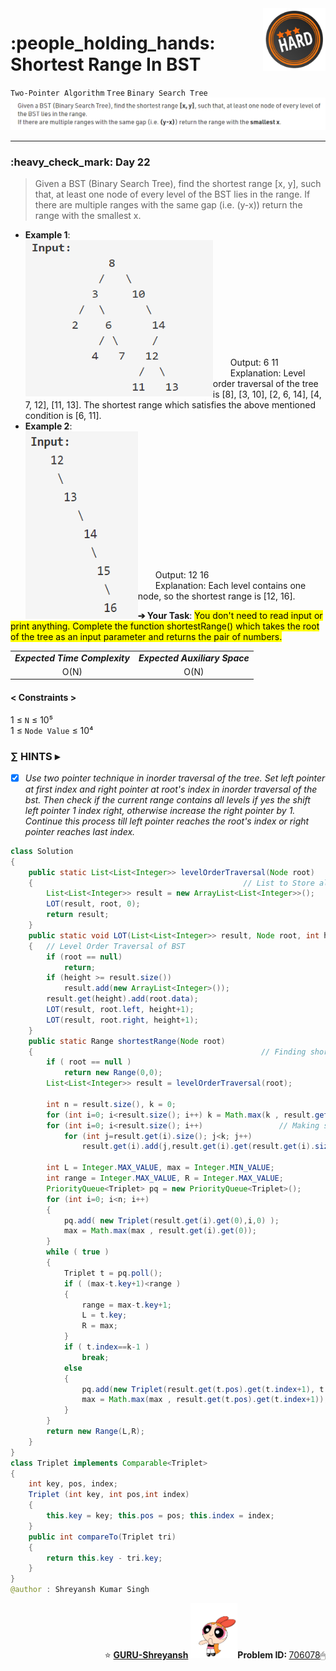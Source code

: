 <img align='right' src="https://github.com/guru-shreyansh/GeeksforGeeks-30-Days-of-Code/blob/main/!DOC!/Hard%233.png" width="100">
<h1>:people_holding_hands: Shortest Range In BST </h1>

`Two-Pointer Algorithm`
`Tree`
`Binary Search Tree`
<img align='centre' src="https://github.com/guru-shreyansh/GeeksforGeeks-30-Days-of-Code/blob/main/Day%3C22%3E/D22.png">
________________________________________________________________________________________________________________________________________________________
<h3>:heavy_check_mark: Day 22</h3>
<blockquote>Given a BST (Binary Search Tree), find the shortest range [x, y], such that, at least one node of every level of the BST lies in the range.
If there are multiple ranges with the same gap (i.e. (y-x)) return the range with the smallest x.</blockquote>

* **Example 1**:<br>
<img align='left' src="https://github.com/guru-shreyansh/GeeksforGeeks-30-Days-of-Code/blob/main/Day%3C22%3E/D22.a.png" height="250" width="300"><br><br><br><br><br><br><br><br><br><br><br>
&emsp;&emsp;Output: 6 11<br>
&emsp;&emsp;Explanation: Level order traversal of the tree is [8], [3, 10], [2, 6, 14], [4, 7, 12], [11, 13]. The shortest range which satisfies the above mentioned condition is [6, 11].<br>
* **Example 2**:<br>
<img align='left' src="https://github.com/guru-shreyansh/GeeksforGeeks-30-Days-of-Code/blob/main/Day%3C22%3E/D22.b.png" height="300" width="180"><br><br><br><br><br><br><br><br><br><br><br><br><br>
&emsp;&emsp;Output: 12 16<br>
&emsp;&emsp;Explanation: Each level contains one node, so the shortest range is [12, 16].<br>

**➔ Your Task**:
<mark>You don't need to read input or print anything. Complete the function shortestRange() which takes the root of the tree as an input parameter and returns the pair of numbers.</mark>

<table align="center">
      <tr><td><em><b>Expected Time Complexity</td> <td><em><b>Expected Auxiliary Space</td></tr>
      <tr><td align="center">O(N)</td> <td align="center">O(N)</td></tr>
</table>

#### < Constraints >
1  ≤ ` N ` ≤  10⁵<br>
1  ≤ ` Node Value ` ≤  10⁴

###      ∑ HINTS ▸
- [x] _Use two pointer technique in inorder traversal of the tree. Set left pointer at first index and right pointer at root's index in inorder traversal of the bst. Then check if the current range contains all levels if yes the shift left pointer 1 index right, otherwise increase the right pointer by 1. Continue this process till left pointer reaches the root's index or right pointer reaches last index._
```java
class Solution
{
    public static List<List<Integer>> levelOrderTraversal(Node root)
    {                                               // List to Store all Nodes at each Level
        List<List<Integer>> result = new ArrayList<List<Integer>>();
        LOT(result, root, 0);
        return result;
    }
    public static void LOT(List<List<Integer>> result, Node root, int height)
    {   // Level Order Traversal of BST
        if (root == null)
            return;
        if (height >= result.size())
            result.add(new ArrayList<Integer>());
        result.get(height).add(root.data);
        LOT(result, root.left, height+1);
        LOT(result, root.right, height+1);
    }
    public static Range shortestRange(Node root)
    {                                                   // Finding shortest range for all levels
        if ( root == null )
            return new Range(0,0);
        List<List<Integer>> result = levelOrderTraversal(root);
        
        int n = result.size(), k = 0;
        for (int i=0; i<result.size(); i++) k = Math.max(k , result.get(i).size());
        for (int i=0; i<result.size(); i++)                 // Making size of Arraylist uniform
            for (int j=result.get(i).size(); j<k; j++)
                result.get(i).add(j,result.get(i).get(result.get(i).size()-1));
        
        int L = Integer.MAX_VALUE, max = Integer.MIN_VALUE;
	    int range = Integer.MAX_VALUE, R = Integer.MAX_VALUE;
	    PriorityQueue<Triplet> pq = new PriorityQueue<Triplet>();
	    for (int i=0; i<n; i++)
	    {
	        pq.add( new Triplet(result.get(i).get(0),i,0) );
	        max = Math.max(max , result.get(i).get(0));
	    }
	    while ( true )
	    {
	        Triplet t = pq.poll();
	        if ( (max-t.key+1)<range )
	        {
	            range = max-t.key+1;
	            L = t.key;
	            R = max;
	        }
	        if ( t.index==k-1 )
	            break;
	        else 
	        {
	            pq.add(new Triplet(result.get(t.pos).get(t.index+1), t.pos, t.index+1));
	            max = Math.max(max , result.get(t.pos).get(t.index+1));
	        }
	    }
        return new Range(L,R);
    }
}
class Triplet implements Comparable<Triplet>
{
    int key, pos, index;
    Triplet (int key, int pos,int index)
    {
        this.key = key; this.pos = pos; this.index = index;
    }
    public int compareTo(Triplet tri)
    {
        return this.key - tri.key;
    }
}
@author : Shreyansh Kumar Singh
```
<p align="right"> ⭐️ <a href="https://github.com/GURU-Shreyansh" target="_blank"> <b>GURU-Shreyansh</b></a>
      <img src="https://github.com/guru-shreyansh/GeeksforGeeks-30-Days-of-Code/blob/main/!DOC!/GIF--Happy-Powerpuff-Girls-Qakyyrk1IKwuK8YtQ6.gif" width="75"><b>Problem ID: </b><a href="https://practice.geeksforgeeks.org/problems/5fbdb297e0fcb7703e7dee4b4f0ada9cc7e47bd8/1/?track=30-DOC-day-22&batchId=320" align="left">706078</a>🖱</p>
<!--
#GURU ツ
-->
